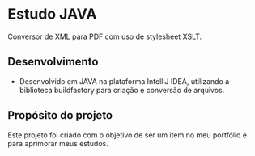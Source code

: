 # Estudo JAVA

Conversor de XML para PDF com uso de stylesheet XSLT.

## Desenvolvimento

- Desenvolvido em JAVA na plataforma IntelliJ IDEA, utilizando a biblioteca buildfactory para criação e conversão de arquivos.

## Propósito do projeto

Este projeto foi criado com o objetivo de ser um item no meu portfólio e para aprimorar meus estudos.

